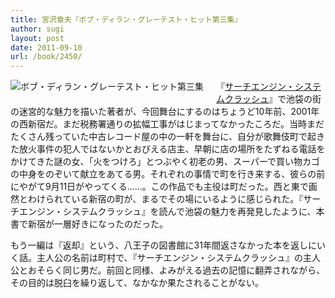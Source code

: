 ```yaml
---
title: 宮沢章夫『ボブ・ディラン・グレーテスト・ヒット第三集』
author: sugi
layout: post
date: 2011-09-10
url: /book/2450/
---
```

<a href="http://www.amazon.co.jp/exec/obidos/ASIN/4103974044/chezsugi-22/ref=nosim/" name="amazletlink" target="_blank"><img src="http://i2.wp.com/ecx.images-amazon.com/images/I/51f2MOgYakL._SL160_.jpg?w=660" alt="ボブ・ディラン・グレーテスト・ヒット第三集" class="alignleft" style="float: left; margin: 0 20px 20px 0;" data-recalc-dims="1" /></a>

『[サーチエンジン・システムクラッシュ][1]』で池袋の街の迷宮的な魅力を描いた著者が、今回舞台にするのはちょうど10年前、2001年の西新宿だ。まだ税務署通りの拡幅工事がはじまってなかったころだ。当時まだたくさん残っていた中古レコード屋の中の一軒を舞台に、自分が歌舞伎町で起きた放火事件の犯人ではないかとおびえる店主、早朝に店の場所をたずねる電話をかけてきた謎の女、「火をつけろ」とつぶやく初老の男、スーパーで買い物カゴの中身をのぞいて献立をあてる男。それぞれの事情で町を行き来する、彼らの前にやがて9月11日がやってくる......。この作品でも主役は町だった。西と東で画然とわけられている新宿の町が、まるでその場にいるように感じられた。『サーチエンジン・システムクラッシュ』を読んで池袋の魅力を再発見したように、本書で新宿が一層好きになったのだった。

もう一編は『返却』という、八王子の図書館に31年間返さなかった本を返しにいく話。主人公の名前は町村で、『サーチエンジン・システムクラッシュ』の主人公とおそらく同じ男だ。前回と同様、よみがえる過去の記憶に翻弄されながら、その目的は脱臼を繰り返して、なかなか果たされることがない。


 [1]: http://asharpminor.com/book/20050205.html
